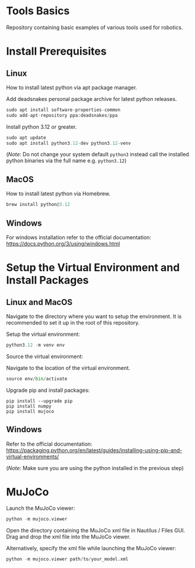 # Tools Basics

Repository containing basic examples of various tools used for robotics.

# Install Prerequisites

## Linux

How to install latest python via apt package manager.

Add deadsnakes personal package archive for latest python releases.

```python
sudo apt install software-properties-common
sudo add-apt-repository ppa:deadsnakes/ppa
```

Install python 3.12 or greater.

```python
sudo apt update
sudo apt install python3.12-dev python3.12-venv
```

(*Note*: Do not change your system default `python3` instead call the installed python binaries via the full name e.g. `python3.12`)

## MacOS

How to install latest python via Homebrew.

```python
brew install python@3.12
```

## Windows

For windows installation refer to the official documentation: <https://docs.python.org/3/using/windows.html>

# Setup the Virtual Environment and Install Packages

## Linux and MacOS

Navigate to the directory where you want to setup the environment. It is recommended to set it up in the root of this repository.

Setup the virtual environment:

```python
python3.12 -m venv env
```

Source the virtual environment:

Navigate to the location of the virtual environment.
```python
source env/bin/activate
```

Upgrade pip and install packages:

```python3
pip install --upgrade pip
pip install numpy
pip install mujoco
```

## Windows

Refer to the official documentation: <https://packaging.python.org/en/latest/guides/installing-using-pip-and-virtual-environments/>

(*Note*: Make sure you are using the python installed in the previous step)

# MuJoCo

Launch the MuJoCo viewer:
```python
python -m mujoco.viewer
```

Open the directory containing the MuJoCo xml file in Nautilus / Files GUI. Drag and drop the xml file into the MuJoCo viewer.

Alternatively, specify the xml file while launching the MuJoCo viewer:
```python
python -m mujoco.viewer path/to/your_model.xml
```